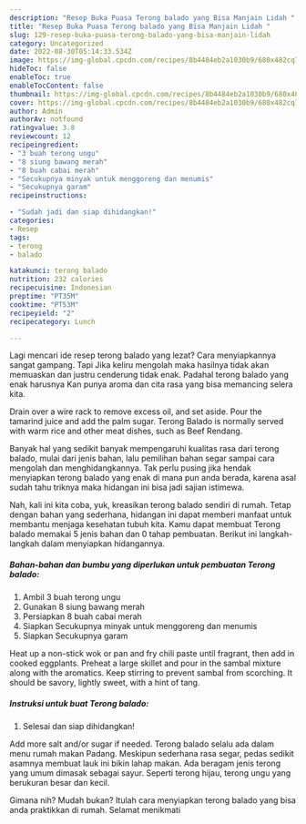 ```yaml
---
description: "Resep Buka Puasa Terong balado yang Bisa Manjain Lidah "
title: "Resep Buka Puasa Terong balado yang Bisa Manjain Lidah "
slug: 129-resep-buka-puasa-terong-balado-yang-bisa-manjain-lidah
category: Uncategorized
date: 2022-08-30T05:14:33.534Z
image: https://img-global.cpcdn.com/recipes/8b4484eb2a1030b9/680x482cq70/terong-balado-foto-resep-utama.jpg
hideToc: false
enableToc: true
enableTocContent: false
thumbnail: https://img-global.cpcdn.com/recipes/8b4484eb2a1030b9/680x482cq70/terong-balado-foto-resep-utama.jpg
cover: https://img-global.cpcdn.com/recipes/8b4484eb2a1030b9/680x482cq70/terong-balado-foto-resep-utama.jpg
author: Admin
authorAv: notfound
ratingvalue: 3.8
reviewcount: 12
recipeingredient:
- "3 buah terong ungu"
- "8 siung bawang merah"
- "8 buah cabai merah"
- "Secukupnya minyak untuk menggoreng dan menumis"
- "Secukupnya garam"
recipeinstructions:

- "Sudah jadi dan siap dihidangkan!"
categories:
- Resep
tags:
- terong
- balado

katakunci: terong balado 
nutrition: 232 calories
recipecuisine: Indonesian
preptime: "PT35M"
cooktime: "PT53M"
recipeyield: "2"
recipecategory: Lunch

---
```



Lagi mencari ide resep terong balado yang lezat? Cara menyiapkannya sangat gampang. Tapi Jika keliru mengolah maka hasilnya tidak akan memuaskan dan justru cenderung tidak enak. Padahal terong balado yang enak harusnya Kan punya aroma dan cita rasa yang bisa memancing selera kita.


Drain over a wire rack to remove excess oil, and set aside. Pour the tamarind juice and add the palm sugar. Terong Balado is normally served with warm rice and other meat dishes, such as Beef Rendang.

Banyak hal yang sedikit banyak mempengaruhi kualitas rasa dari terong balado, mulai dari jenis bahan, lalu pemilihan bahan segar sampai cara mengolah dan menghidangkannya. Tak perlu pusing jika hendak menyiapkan terong balado yang enak di mana pun anda berada, karena asal sudah tahu triknya maka hidangan ini bisa jadi sajian istimewa.


Nah, kali ini kita coba, yuk, kreasikan terong balado sendiri di rumah. Tetap dengan bahan yang sederhana, hidangan ini dapat memberi manfaat untuk membantu menjaga kesehatan tubuh kita. Kamu dapat membuat Terong balado memakai 5 jenis bahan dan 0 tahap pembuatan. Berikut ini langkah-langkah dalam menyiapkan hidangannya.

<!--inarticleads1-->

##### Bahan-bahan dan bumbu yang diperlukan untuk pembuatan Terong balado:

1. Ambil 3 buah terong ungu
1. Gunakan 8 siung bawang merah
1. Persiapkan 8 buah cabai merah
1. Siapkan Secukupnya minyak untuk menggoreng dan menumis
1. Siapkan Secukupnya garam


Heat up a non-stick wok or pan and fry chili paste until fragrant, then add in cooked eggplants. Preheat a large skillet and pour in the sambal mixture along with the aromatics. Keep stirring to prevent sambal from scorching. It should be savory, lightly sweet, with a hint of tang. 

<!--inarticleads2-->

##### Instruksi untuk buat Terong balado:


1. Selesai dan siap dihidangkan!

Add more salt and/or sugar if needed. Terong balado selalu ada dalam menu rumah makan Padang. Meskipun sederhana rasa segar, pedas sedikit asamnya membuat lauk ini bikin lahap makan. Ada beragam jenis terong yang umum dimasak sebagai sayur. Seperti terong hijau, terong ungu yang berukuran besar dan kecil. 

Gimana nih? Mudah bukan? Itulah cara menyiapkan terong balado yang bisa anda praktikkan di rumah. Selamat menikmati
